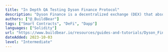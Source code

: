 ```yaml
---
title: "In Depth QA Testing Dyson Finance Protocol"
description: "Dyson Finance is a decentralized exchange (DEX) that absorbs the complexity and uncertainty of liquidity provision, enabling anyone to easily become an LP and achieve higher and more predictable returns compared to other DEXs."
authors: ["@_BuildBear"]
tags: ["Smart Contracts", "DeFi", "Dapp"]
languages: ["Solidity"]
url: "https://www.buildbear.io/resources/guides-and-tutorials/Dyson_Finance"
dateAdded: 2023-10-03
level: "Intermediate"
---
```


